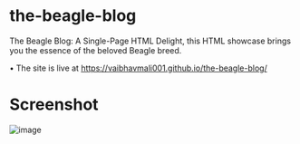 # the-beagle-blog
The Beagle Blog: A Single-Page HTML Delight, this HTML showcase brings you the essence of the beloved Beagle breed.

• The site is live at https://vaibhavmali001.github.io/the-beagle-blog/ 
# Screenshot
![image](https://github.com/VaibhavMali001/the-beagle-blog/assets/139566561/7829a915-96dd-4103-9cc3-2eeaa294cc94)
